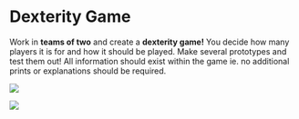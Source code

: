 # Dexterity Game

Work in **teams of two** and create a **dexterity game!** You decide how many players it is for and how it should be played. Make several prototypes and test them out! All information should exist within the game ie. no additional prints or explanations should be required.

![](https://www.boardgamequest.com/wp-content/uploads/2016/11/Rollet-Header.jpg)

![](https://lh5.googleusercontent.com/u7GfKnIwu4B448N86VyDBnDM-yb-nhAIGBnEIlU7n01ayFdDCmfgmLvFEa1NDT32J628M1NxiH9FN2gZ8CMUcLFPWePK1UD8Sv9Xb36_RKSzP_Fugvm20pmII8vD9f-IX03sGSAH)

